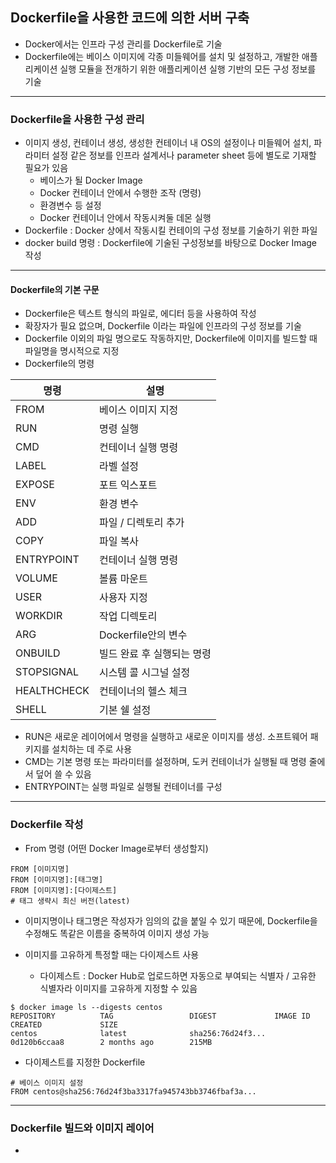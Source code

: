 ## Dockerfile을 사용한 코드에 의한 서버 구축

* Docker에서는 인프라 구성 관리를 Dockerfile로 기술
* Dockerfile에는 베이스 이미지에 각종 미들웨어를 설치 및 설정하고, 개발한 애플리케이션 실행 모듈을 전개하기 위한 애플리케이션 실행 기반의 모든 구성 정보를 기술

---

### Dockerfile을 사용한 구성 관리

* 이미지 생성, 컨테이너 생성, 생성한 컨테이너 내 OS의 설정이나 미들웨어 설치, 파라미터 설정 같은 정보를 인프라 설계서나 parameter sheet 등에 별도로 기재할 필요가 있음
  * 베이스가 될 Docker Image
  * Docker 컨테이너 안에서 수행한 조작 (명령)
  * 환경변수 등 설정
  * Docker 컨테이너 안에서 작동시켜둘 데몬 실행
* Dockerfile : Docker 상에서 작동시킬 컨테이의 구성 정보를 기술하기 위한 파일
* docker build 명령 : Dockerfile에 기술된 구성정보를 바탕으로 Docker Image 작성

---

#### Dockerfile의 기본 구문

* Dockerfile은 텍스트 형식의 파일로, 에디터 등을 사용하여 작성
* 확장자가 필요 없으며, Dockerfile 이라는 파일에 인프라의 구성 정보를 기술
* Dockerfile 이외의 파일 명으로도 작동하지만, Dockerfile에 이미지를 빌드할 때 파일명을 명시적으로 지정
* Dockerfile의 명령

| 명령        | 설명                       |
| ----------- | -------------------------- |
| FROM        | 베이스 이미지 지정         |
| RUN         | 명령 실행                  |
| CMD         | 컨테이너 실행 명령         |
| LABEL       | 라벨 설정                  |
| EXPOSE      | 포트 익스포트              |
| ENV         | 환경 변수                  |
| ADD         | 파일 / 디렉토리 추가       |
| COPY        | 파일 복사                  |
| ENTRYPOINT  | 컨테이너 실행 명령         |
| VOLUME      | 볼륨 마운트                |
| USER        | 사용자 지정                |
| WORKDIR     | 작업 디렉토리              |
| ARG         | Dockerfile안의 변수        |
| ONBUILD     | 빌드 완료 후 실행되는 명령 |
| STOPSIGNAL  | 시스템 콜 시그널 설정      |
| HEALTHCHECK | 컨테이너의 헬스 체크       |
| SHELL       | 기본 쉘 설정               |

- RUN은 새로운 레이어에서 명령을 실행하고 새로운 이미지를 생성.  소프트웨어 패키지를 설치하는 데 주로 사용
- CMD는 기본 명령 또는 파라미터를 설정하며, 도커 컨테이너가 실행될 때 명령 줄에서 덮어 쓸 수 있음
- ENTRYPOINT는 실행 파일로 실행될 컨테이너를 구성

---

### Dockerfile 작성

* From 명령 (어떤 Docker Image로부터 생성할지)

```shell
FROM [이미지명]
FROM [이미지명]:[태그명]
FROM [이미지명]:[다이제스트]
# 태그 생략시 최신 버전(latest)
```

* 이미지명이나 태그명은 작성자가 임의의 값을 붙일 수 있기 때문에, Dockerfile을 수정해도 똑같은 이름을 중복하여 이미지 생성 가능

* 이미지를 고유하게 특정할 때는 다이제스트 사용
  * 다이제스트 : Docker Hub로 업로드하면 자동으로 부여되는 식별자 / 고유한 식별자라 이미지를 고유하게 지정할 수 있음

```shell
$ docker image ls --digests centos
REPOSITORY          TAG                 DIGEST             IMAGE ID            CREATED             SIZE
centos              latest              sha256:76d24f3...  0d120b6ccaa8        2 months ago        215MB
```

* 다이제스트를 지정한 Dockerfile

```shell
# 베이스 이미지 설정
FROM centos@sha256:76d24f3ba3317fa945743bb3746fbaf3a...
```

---

### Dockerfile 빌드와 이미지 레이어

* 


